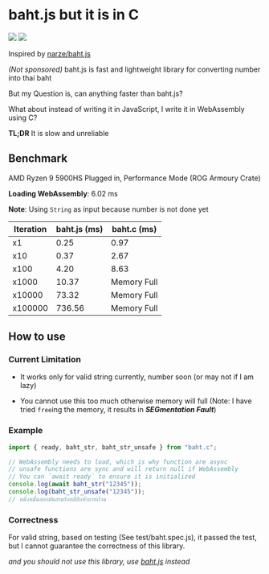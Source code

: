 # baht.js but it is in C

[![](https://img.shields.io/npm/v/baht.c.svg?maxAge=3600)](https://www.npmjs.com/package/baht.c)
[![](https://img.shields.io/npm/dt/baht.c.svg?maxAge=3600)](https://www.npmjs.com/package/baht.c)

Inspired by [narze/baht.js](https://github.com/narze/baht.js)

_(Not sponsored)_ baht.js is fast and lightweight library for converting
number into thai baht

But my Question is, can anything faster than baht.js?

What about instead of writing it in JavaScript, I write it in WebAssembly using C?

**TL;DR** It is slow and unreliable

## Benchmark

AMD Ryzen 9 5900HS Plugged in, Performance Mode (ROG Armoury Crate)

**Loading WebAssembly**: 6.02 ms

**Note**: Using `String` as input because number is not done yet

| Iteration | baht.js (ms) | baht.c (ms) |
| --------- | ------------ | ----------- |
| x1        | 0.25         | 0.97        |
| x10       | 0.37         | 2.67        |
| x100      | 4.20         | 8.63        |
| x1000     | 10.37        | Memory Full |
| x10000    | 73.32        | Memory Full |
| x100000   | 736.56       | Memory Full |

## How to use

### Current Limitation

- It works only for valid string currently, number soon (or may not if I am lazy)

- You cannot use this too much otherwise memory will full
(Note: I have tried `free`ing the memory, it results in **_SEGmentation Fault_**)

### Example

```ts
import { ready, baht_str, baht_str_unsafe } from "baht.c";

// WebAssembly needs to load, which is why function are async
// unsafe functions are sync and will return null if WebAssembly
// You can `await ready` to ensure it is initialized
console.log(await baht_str("12345"));
console.log(baht_str_unsafe("12345"));
// หนึ่งหมื่นสองพันสามร้อยสี่สิบห้าบาทถ้วน
```

### Correctness

For valid string, based on testing (See test/baht.spec.js), it passed the test,
but I cannot guarantee the correctness of this library.

*and you should not use this library, use [baht.js](https://github.com/narze/baht.js) instead*
